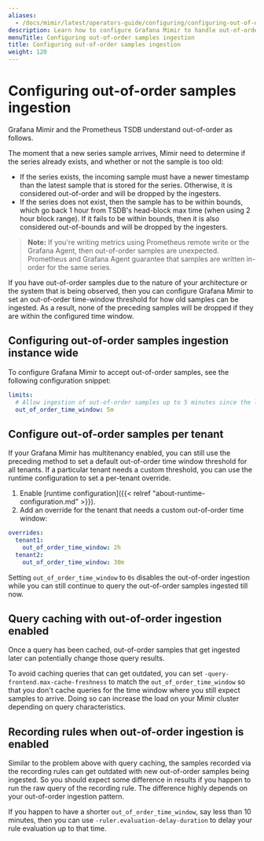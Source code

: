 ```yaml
---
aliases:
  - /docs/mimir/latest/operators-guide/configuring/configuring-out-of-order-samples-ingestion/
description: Learn how to configure Grafana Mimir to handle out-of-order samples ingestion.
menuTitle: Configuring out-of-order samples ingestion
title: Configuring out-of-order samples ingestion
weight: 120
---
```


# Configuring out-of-order samples ingestion

Grafana Mimir and the Prometheus TSDB understand out-of-order as follows.

The moment that a new series sample arrives, Mimir need to determine if the series already exists, and whether or not the sample is too old:

- If the series exists, the incoming sample must have a newer timestamp than the latest sample that is stored for the series.
  Otherwise, it is considered out-of-order and will be dropped by the ingesters.
- If the series does not exist, then the sample has to be within bounds, which go back 1 hour from TSDB's head-block max time (when using 2 hour block range). If it fails to be within bounds, then it is also considered out-of-bounds and will be dropped by the ingesters.

> **Note:** If you're writing metrics using Prometheus remote write or the Grafana Agent, then out-of-order samples are unexpected.
> Prometheus and Grafana Agent guarantee that samples are written in-order for the same series.

If you have out-of-order samples due to the nature of your architecture or the system that is being observed, then you can configure Grafana Mimir to set an out-of-order time-window threshold for how old samples can be ingested.
As a result, none of the preceding samples will be dropped if they are within the configured time window.

## Configuring out-of-order samples ingestion instance wide

To configure Grafana Mimir to accept out-of-order samples, see the following configuration snippet:

```yaml
limits:
  # Allow ingestion of out-of-order samples up to 5 minutes since the latest received sample for the series.
  out_of_order_time_window: 5m
```

## Configure out-of-order samples per tenant

If your Grafana Mimir has multitenancy enabled, you can still use the preceding method to set a default out-of-order time window threshold for all tenants.
If a particular tenant needs a custom threshold, you can use the runtime configuration to set a per-tenant override.

1. Enable [runtime configuration]({{< relref "about-runtime-configuration.md" >}}).
1. Add an override for the tenant that needs a custom out-of-order time window:

```yaml
overrides:
  tenant1:
    out_of_order_time_window: 2h
  tenant2:
    out_of_order_time_window: 30m
```

Setting `out_of_order_time_window` to `0s` disables the out-of-order ingestion while you can still continue to query the out-of-order samples ingested till now.

## Query caching with out-of-order ingestion enabled

Once a query has been cached, out-of-order samples that get ingested later can potentially change those query results.

To avoid caching queries that can get outdated, you can set `-query-frontend.max-cache-freshness` to match the `out_of_order_time_window` so that you don't cache queries
for the time window where you still expect samples to arrive. Doing so can increase the load on your Mimir cluster depending on query characteristics.

## Recording rules when out-of-order ingestion is enabled

Similar to the problem above with query caching, the samples recorded via the recording rules can get outdated with new out-of-order samples being ingested.
So you should expect some difference in results if you happen to run the raw query of the recording rule. The difference highly depends on your out-of-order ingestion pattern.

If you happen to have a shorter `out_of_order_time_window`, say less than 10 minutes, then you can use `-ruler.evaluation-delay-duration` to delay your rule evaluation up to that time.
